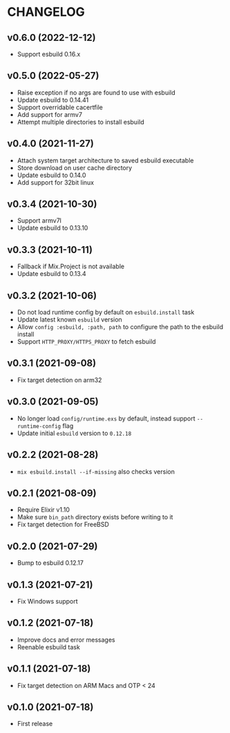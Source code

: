 # CHANGELOG

## v0.6.0 (2022-12-12)

  * Support esbuild 0.16.x

## v0.5.0 (2022-05-27)

  * Raise exception if no args are found to use with esbuild
  * Update esbuild to 0.14.41
  * Support overridable cacertfile
  * Add support for armv7
  * Attempt multiple directories to install esbuild

## v0.4.0 (2021-11-27)

  * Attach system target architecture to saved esbuild executable
  * Store download on user cache directory
  * Update esbuild to 0.14.0
  * Add support for 32bit linux

## v0.3.4 (2021-10-30)

  * Support armv7l
  * Update esbuild to 0.13.10

## v0.3.3 (2021-10-11)

  * Fallback if Mix.Project is not available
  * Update esbuild to 0.13.4

## v0.3.2 (2021-10-06)

  * Do not load runtime config by default on `esbuild.install` task
  * Update latest known `esbuild` version
  * Allow `config :esbuild, :path, path` to configure the path to the esbuild install
  * Support `HTTP_PROXY/HTTPS_PROXY` to fetch esbuild

## v0.3.1 (2021-09-08)

  * Fix target detection on arm32

## v0.3.0 (2021-09-05)

  * No longer load `config/runtime.exs` by default, instead support `--runtime-config` flag
  * Update initial `esbuild` version to `0.12.18`

## v0.2.2 (2021-08-28)

  * `mix esbuild.install --if-missing` also checks version

## v0.2.1 (2021-08-09)

  * Require Elixir v1.10
  * Make sure `bin_path` directory exists before writing to it
  * Fix target detection for FreeBSD

## v0.2.0 (2021-07-29)

  * Bump to esbuild 0.12.17

## v0.1.3 (2021-07-21)

  * Fix Windows support

## v0.1.2 (2021-07-18)

  * Improve docs and error messages
  * Reenable esbuild task

## v0.1.1 (2021-07-18)

  * Fix target detection on ARM Macs and OTP < 24

## v0.1.0 (2021-07-18)

  * First release
